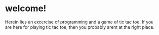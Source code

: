 # welcome!

Herein lies an excercise of programming and a game of tic tac toe. If you are here for playing tic tac toe, then you probably arent at the right place.